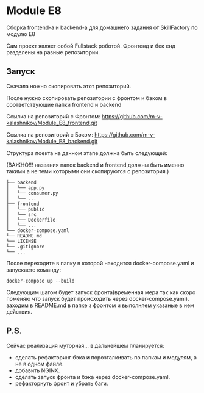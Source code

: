 # Module E8
Сборка frontend-а и backend-а для домашнего задания от SkillFactory по модулю E8

Сам проект являет собой Fullstack роботой.
Фронтенд и бек енд разделены на разные репозитории.


## Запуск
Сначала ножно скопировать этот репозиторий.

После нужно скопировать репозитории с фронтом и бэком
в соответствующие папки frontend и backend

Ссылка на репозиторий с Фронтом: https://github.com/m-v-kalashnikov/Module_E8_frontend.git

Ссылка на репозиторий с Бэком: https://github.com/m-v-kalashnikov/Module_E8_backend.git

Структура поекта на данном этапе должна быть следующей:

(ВАЖНО!!!  названия папок backend и frontend должны быть именно такими а не теми которыми они скопируются с репозитория.)
~~~
├── backend
│   └── app.py
│   └── consumer.py
│   └── ...
├── frontend
│   └── public
│   └── src
│   └── Dockerfile
│   └── ...
└── docker-compose.yaml
└── README.md
└── LICENSE
└── .gitignore
└── ...
~~~

После переходите в папку в которой находится docker-compose.yaml и запускаете команду:
~~~
docker-compose up --build
~~~

Следующим шагом будет запуск фронта(временная мера так как скоро поменяю что запуск будет происходить через docker-compose.yaml).
заходим в README.md в папке з фронтом и выполняем указаные в нем действия.

## P.S.

Сейчас реализация муторная... в дальнейшем планируется:

- сделать рефакторинг бэка и порозталкивать по папкам и модулям, а не в одном файле.
- добавить NGINX.
- сделать запуск фронта и бэка через docker-compose.yaml.
- рефакторнуть фронт и убрать баги.
